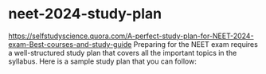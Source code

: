 # neet-2024-study-plan
https://selfstudyscience.quora.com/A-perfect-study-plan-for-NEET-2024-exam-Best-courses-and-study-guide  Preparing for the NEET exam requires a well-structured study plan that covers all the important topics in the syllabus. Here is a sample study plan that you can follow:
